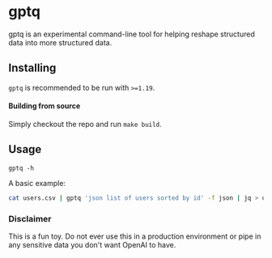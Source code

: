 # gptq

gptq is an experimental command-line tool for helping reshape structured data into more structured data.

## Installing

`gptq` is recommended to be run with `>=1.19`.

#### Building from source

Simply checkout the repo and run `make build`.

## Usage

```
gptq -h
```

A basic example:

```bash
cat users.csv | gptq 'json list of users sorted by id' -f json | jq > users.json
```

### Disclaimer

This is a fun toy. Do not ever use this in a production environment or
pipe in any sensitive data you don't want OpenAI to have.
